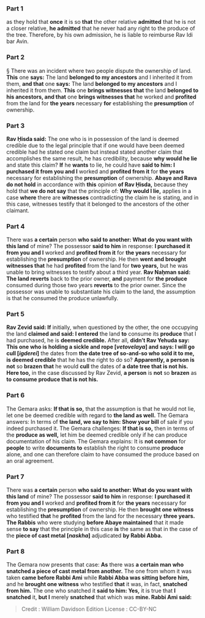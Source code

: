 
### Part 1
as they hold that <b>once</b> it is so <b>that</b> the other relative <b>admitted</b> that he is not a closer relative, <b>he admitted</b> that he never had any right to the produce of the tree. Therefore, by his own admission, he is liable to reimburse Rav Idi bar Avin.

### Part 2
§ There was an incident where two people dispute the ownership of land. <b>This</b> one <b>says:</b> The land <b>belonged to my ancestors</b> and I inherited it from them, <b>and that</b> one <b>says:</b> The land <b>belonged to my ancestors</b> and I inherited it from them. <b>This</b> one <b>brings witnesses that</b> the land <b>belonged to his ancestors, and that</b> one <b>brings witnesses that</b> he worked and <b>profited</b> from the land for <b>the years</b> necessary <b>for</b> establishing the <b>presumption</b> of ownership.

### Part 3
<b>Rav Ḥisda said:</b> The one who is in possession of the land is deemed credible due to the legal principle that if one would have been deemed credible had he stated one claim but instead stated another claim that accomplishes the same result, he has credibility, because <b>why would he lie</b> and state this claim? <b>If</b> he <b>wants</b> to lie, he could have <b>said to him: I purchased it from you and I</b> worked and <b>profited from it</b> for <b>the years</b> necessary for establishing the <b>presumption</b> of ownership. <b>Abaye and Rava do not hold</b> in accordance with <b>this</b> opinion <b>of Rav Ḥisda,</b> because they hold that <b>we do not say</b> that the principle of: <b>Why would I lie,</b> applies in a case <b>where</b> there are <b>witnesses</b> contradicting the claim he is stating, and in this case, witnesses testify that it belonged to the ancestors of the other claimant.

### Part 4
There was <b>a certain</b> person <b>who said to another: What do you want with this land</b> of mine? The possessor <b>said to him</b> in response: <b>I purchased it from you and I</b> worked and <b>profited from it</b> for <b>the years</b> necessary for establishing the <b>presumption</b> of ownership. He then <b>went and brought witnesses that</b> he had <b>profited</b> from the land for <b>two years,</b> but he was unable to bring witnesses to testify about a third year. <b>Rav Naḥman said: The land reverts</b> back to the prior owner, <b>and</b> payment for <b>the produce</b> consumed during those two years <b>reverts</b> to the prior owner. Since the possessor was unable to substantiate his claim to the land, the assumption is that he consumed the produce unlawfully.

### Part 5
<b>Rav Zevid said: If</b> initially, when questioned by the other, the one occupying the land <b>claimed and said: I entered</b> the land <b>to</b> consume its <b>produce</b> that I had purchased, he is <b>deemed credible.</b> After all, <b>didn’t Rav Yehuda say: This one who is holding a sickle and rope [<i>vetovelaya</i>] and says: I will go cull [<i>igderei</i>]</b> the dates from <b>the date tree of so-and-so who sold it to me, is deemed credible</b> that he has the right to do so? <b>Apparently, a person is not</b> so <b>brazen that</b> he would <b>cull</b> the dates of <b>a date tree that is not his. Here too,</b> in the case discussed by Rav Zevid, <b>a person</b> is <b>not</b> so <b>brazen</b> as <b>to consume produce that is not his.</b>

### Part 6
The Gemara asks: <b>If that is so,</b> that the assumption is that he would not lie, let one be deemed credible with regard to <b>the land as well.</b> The Gemara answers: In terms of <b>the land, we say to him: Show your bill</b> of sale if you indeed purchased it. The Gemara challenges: <b>If that is so,</b> then in terms of the <b>produce as well,</b> let him be deemed credible only if he can produce documentation of his claim. The Gemara explains: It is <b>not common</b> for <b>people</b> to write <b>documents to</b> establish the right to consume <b>produce</b> alone, and one can therefore claim to have consumed the produce based on an oral agreement.

### Part 7
There was <b>a certain</b> person <b>who said to another: What do you want with this land</b> of mine? The possessor <b>said to him</b> in response: <b>I purchased it from you and I</b> worked and <b>profited from it</b> for <b>the years</b> necessary for establishing the <b>presumption</b> of ownership. He then <b>brought one witness</b> who testified <b>that</b> he <b>profited</b> from the land for the necessary <b>three years. The Rabbis</b> who were studying <b>before Abaye maintained</b> that it made sense <b>to say</b> that the principle in this case <b>is</b> the same as that in the case of the <b>piece of cast metal [<i>naskha</i>]</b> adjudicated <b>by Rabbi Abba.</b>

### Part 8
The Gemara now presents that case: <b>As</b> there was <b>a certain man who snatched a piece of cast metal from another.</b> The one from whom it was taken <b>came before Rabbi Ami</b> while <b>Rabbi Abba was sitting before him,</b> and he <b>brought one witness</b> who testified <b>that</b> it was, in fact, <b>snatched from him.</b> The one who snatched it <b>said to him: Yes,</b> it is true that <b>I snatched</b> it, <b>but I</b> merely <b>snatched</b> that which was <b>mine. Rabbi Ami said:</b>

>Credit : William Davidson Edition
>License : CC-BY-NC